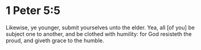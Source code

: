 # 1 Peter 5:5

Likewise, ye younger, submit yourselves unto the elder. Yea, all [of you] be subject one to another, and be clothed with humility: for God resisteth the proud, and giveth grace to the humble.